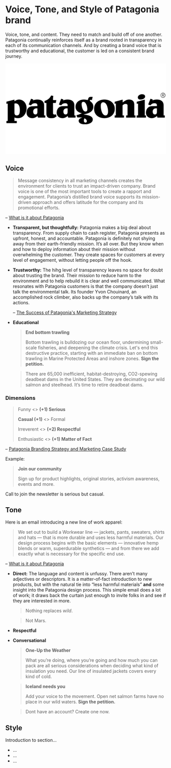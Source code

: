 # Voice, Tone, and Style of Patagonia brand

<!-- Voice, Tone, and Style -->
<!-- Voice and Tone (Style, too) -->
<!-- Content Style Guide -->
<!-- Note: Even your headings can have your voice, tone, and style. -->

Voice, tone, and content. They need to match and build off of one another. Patagonia continually reinforces itself as a brand rooted in transparency in each of its communication channels. And by creating a brand voice that is trustworthy and educational, the customer is led on a consistent brand journey.


![Patagonia Logo](../img/Patagonia-Logo.png)


## Voice

> Message consistency in all marketing channels creates the environment for clients to trust an impact-driven company. Brand voice is one of the most important tools to create a rapport and engagement. Patagonia’s distilled brand voice supports its mission-driven approach and offers latitude for the company and its promotional efforts.

– [What is it about Patagonia](https://medium.com/@amylipner/what-is-it-about-patagonia-306999f2f986)


- **Transparent, but thoughtfully:** Patagonia makes a big deal about transparency. From supply chain to cash register, Patagonia presents as upfront, honest, and accountable. Patagonia is definitely not shying away from their earth-friendly mission. It’s all over. But they know when and how to deploy information about their mission without overwhelming the customer. They create spaces for customers at every level of engagement, without letting people off the hook.
   
- **Trustworthy:** The hihg level of transparency leaves no space for doubt about trusting the brand. Their mission to reduce harm to the environment and to help rebuild it is clear and well communicated. What resonates with Patagonia customers is that the company doesn’t just talk the environmental talk. Its founder Yvon Chouinard, an accomplished rock climber, also backs up the company’s talk with its actions.
   
   – [The Success of Patagonia's Marketing Strategy](https://www.investopedia.com/articles/personal-finance/070715/success-patagonias-marketing-strategy.asp)
   
- **Educational**

  > **End bottom trawling**
  >
  > Bottom trawling is bulldozing our ocean floor, undermining small-scale fisheries, and deepening the climate crisis. Let's end this destructive practice, starting with an immediate ban on bottom trawling in Marine Protected Areas and inshore zones. **Sign the petition.**
  
  > There are 65,000 inefficient, habitat-destroying, CO2-spewing deadbeat dams in the United States. They are decimating our wild salmon and steelhead. It’s time to retire deadbeat dams. 

### Dimensions

>Funny <> **(+1) Serious**
>
>**Casual (+1)** <> Formal
>
>Irreverent <> **(+2) Respectful**
>
>Enthusiastic <> **(+1) Matter of Fact**

– [Patagonia Branding Strategy and Marketing Case Study](https://mapandfire.com/branding-strategies/patagonia/)

Example:

> **Join our community**
> 
> Sign up for product highlights, original stories, activism awareness, events and more.

Call to join the newsletter is serious but casual.

## Tone

Here is an email introducing a new line of work apparel:
> We set out to build a Workwear line — jackets, pants, sweaters, shirts and hats — that is more durable and uses less harmful materials. Our design process begins with the basic elements — innovative hemp blends or warm, superdurable synthetics — and from there we add exactly what is necessary for the specific end use.

– [What is it about Patagonia](https://medium.com/@amylipner/what-is-it-about-patagonia-306999f2f986)

- **Direct:** The language and content is unfussy. There aren’t many adjectives or descriptors. It is a matter-of-fact introduction to new products, but with the natural tie into “less harmful materials” **and** some insight into the Patagonia design process. This simple email does a lot of work; it draws back the curtain just enough to invite folks in and see if they are interested in more.

  > Nothing replaces *wild*.
  
  > Not Mars.
  
- **Respectful**
- **Conversational**
  > **One-Up the Weather**
  >
  > What you’re doing, where you’re going and how much you can pack are all serious considerations when deciding what kind of insulation you need. Our line of insulated jackets covers every kind of cold.

  > **Iceland needs you**
  >
  > Add your voice to the movement. Open net salmon farms have no place in our wild waters. **Sign the petition.**
  
  > Dont have an account? Create one now.



## Style

Introduction to section…

<!-- Consider including style tips on capitalization of headings (sentence or title case), words to avoid, or general grammar and mechanics dos and don’ts, etc.
See: https://styleguide.mailchimp.com/grammar-and-mechanics/-->

- …
- …
- …
